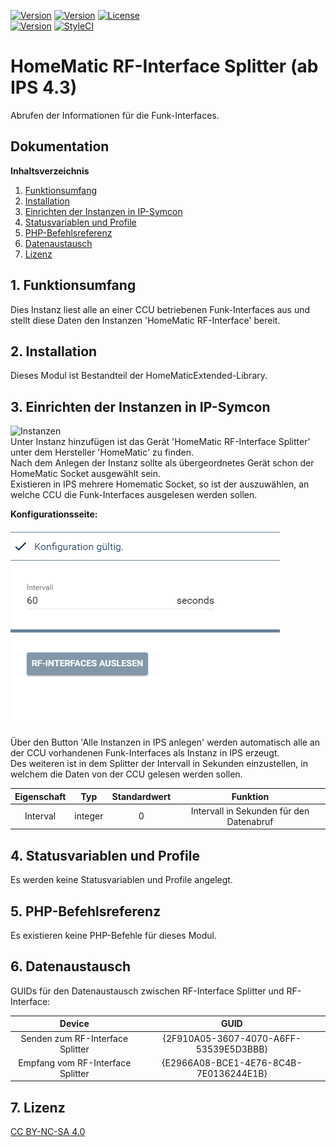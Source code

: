 [![Version](https://img.shields.io/badge/Symcon-PHPModul-red.svg)](https://www.symcon.de/service/dokumentation/entwicklerbereich/sdk-tools/sdk-php/)
[![Version](https://img.shields.io/badge/Modul%20Version-2.80-blue.svg)]()
[![License](https://img.shields.io/badge/License-CC%20BY--NC--SA%205.1-green.svg)]()  
[![Version](https://img.shields.io/badge/Symcon%20Version-5.0%20%3E-green.svg)](https://www.symcon.de/forum/threads/30857-IP-Symcon-5-0-%28Stable%29-Changelog)
[![StyleCI](https://styleci.io/repos/34275278/shield?style=flat)](https://styleci.io/repos/34275278)  

# HomeMatic RF-Interface Splitter (ab IPS 4.3)  
   Abrufen der Informationen für die Funk-Interfaces.  

## Dokumentation

**Inhaltsverzeichnis**

1. [Funktionsumfang](#1-funktionsumfang) 
2. [Installation](#2-installation)
3. [Einrichten der Instanzen in IP-Symcon](#3-einrichten-der-instanzen-in-ip-symcon)  
4. [Statusvariablen und Profile](#4-statusvariablen-und-profile)  
5. [PHP-Befehlsreferenz](#5-php-befehlsreferenz)   
6. [Datenaustausch](#6-datenaustausch)
7. [Lizenz](#7-lizenz)

## 1. Funktionsumfang

   Dies Instanz liest alle an einer CCU betriebenen Funk-Interfaces aus und stellt diese Daten den Instanzen 'HomeMatic RF-Interface' bereit.  

## 2. Installation

Dieses Modul ist Bestandteil der HomeMaticExtended-Library.  


## 3. Einrichten der Instanzen in IP-Symcon


![Instanzen](../docs/HMExtendedInstanzen.png)  
   Unter Instanz hinzufügen ist das Gerät 'HomeMatic RF-Interface Splitter' unter dem Hersteller 'HomeMatic' zu finden.  
   Nach dem Anlegen der Instanz sollte als übergeordnetes Gerät schon der HomeMatic Socket ausgewählt sein.  
   Existieren in IPS mehrere Homematic Socket, so ist der auszuwählen, an welche CCU die Funk-Interfaces ausgelesen werden sollen.  

**Konfigurationsseite:**  

![RFInterface](../docs/RFInterfaceSplitter.png)  

   Über den Button 'Alle Instanzen in IPS anlegen' werden automatisch alle an der CCU vorhandenen Funk-Interfaces als Instanz in IPS erzeugt.  
   Des weiteren ist in dem Splitter der Intervall in Sekunden einzustellen, in welchem die Daten von der CCU gelesen werden sollen.  

| Eigenschaft     | Typ     | Standardwert | Funktion                                      |
| :-------------: | :-----: | :----------: | :-------------------------------------------: |
| Interval        | integer | 0            | Intervall in Sekunden für den Datenabruf      |
 

## 4. Statusvariablen und Profile  

   Es werden keine Statusvariablen und Profile angelegt.  

## 5. PHP-Befehlsreferenz

   Es existieren keine PHP-Befehle für dieses Modul.  

## 6. Datenaustausch  

GUIDs für den Datenaustausch zwischen RF-Interface Splitter und RF-Interface:  

| Device                            | GUID                                   | 
| :-------------------------------: | :------------------------------------: |
| Senden zum RF-Interface Splitter  | {2F910A05-3607-4070-A6FF-53539E5D3BBB} |
| Empfang vom RF-Interface Splitter | {E2966A08-BCE1-4E76-8C4B-7E0136244E1B} |


## 7. Lizenz

  [CC BY-NC-SA 4.0](https://creativecommons.org/licenses/by-nc-sa/4.0/)  
